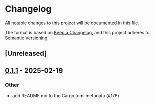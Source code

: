 # Changelog

All notable changes to this project will be documented in this file.

The format is based on [Keep a Changelog](https://keepachangelog.com/en/1.0.0/),
and this project adheres to [Semantic Versioning](https://semver.org/spec/v2.0.0.html).

## [Unreleased]

## [0.1.1](https://github.com/cot-rs/cot/compare/cot-cli-v0.1.0...cot-cli-v0.1.1) - 2025-02-19

### Other

- add README.md to the Cargo.toml metadata (#178)
